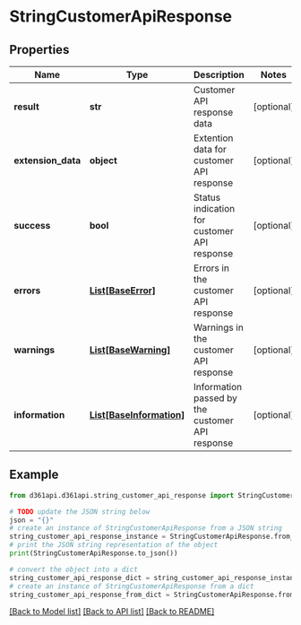 # StringCustomerApiResponse


## Properties

Name | Type | Description | Notes
------------ | ------------- | ------------- | -------------
**result** | **str** | Customer API response data | [optional] 
**extension_data** | **object** | Extention data for customer API response | [optional] 
**success** | **bool** | Status indication for customer API response | [optional] 
**errors** | [**List[BaseError]**](BaseError.md) | Errors in the customer API response | [optional] 
**warnings** | [**List[BaseWarning]**](BaseWarning.md) | Warnings in the customer API response | [optional] 
**information** | [**List[BaseInformation]**](BaseInformation.md) | Information passed by the customer API response | [optional] 

## Example

```python
from d361api.d361api.string_customer_api_response import StringCustomerApiResponse

# TODO update the JSON string below
json = "{}"
# create an instance of StringCustomerApiResponse from a JSON string
string_customer_api_response_instance = StringCustomerApiResponse.from_json(json)
# print the JSON string representation of the object
print(StringCustomerApiResponse.to_json())

# convert the object into a dict
string_customer_api_response_dict = string_customer_api_response_instance.to_dict()
# create an instance of StringCustomerApiResponse from a dict
string_customer_api_response_from_dict = StringCustomerApiResponse.from_dict(string_customer_api_response_dict)
```
[[Back to Model list]](../README.md#documentation-for-models) [[Back to API list]](../README.md#documentation-for-api-endpoints) [[Back to README]](../README.md)


